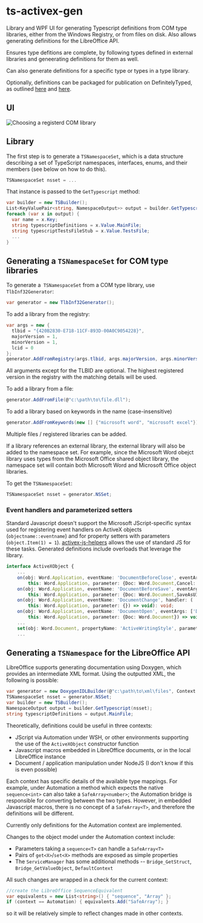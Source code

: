 # ts-activex-gen
Library and WPF UI for generating Typescript definitions from COM type libraries, either from the Windows Registry, or from files on disk. Also allows generating definitions for the LibreOffice API.

Ensures type defitions are complete, by following types defined in external libraries and geneerating definitions for them as well.

Can also generate definitions for a specific type or types in a type library.

Optionally, definitions can be packaged for publication on DefinitelyTyped, as outlined [here](https://github.com/DefinitelyTyped/DefinitelyTyped) and [here](http://www.typescriptlang.org/docs/handbook/declaration-files/publishing.html).

## UI

![Choosing a registerd COM library](https://raw.githubusercontent.com/zspitz/ts-activex-gen/master/screenshot.png)

## Library

The first step is to generate a `TSNamespaceSet`, which is a data structure describing a set of TypeScript namespaces, interfaces, enums, and their members (see below on how to do this).
```csharp
TSNamespaceSet nsset = ...
```
That instance is passed to the `GetTypescript` method:
```csharp
var builder = new TSBuilder();
List<KeyValuePair<string, NamespaceOutput>> output = builder.GetTypescript(nsset);
foreach (var x in output) {
  var name = x.Key;
  string typescriptDefinitions = x.Value.MainFile;
  string typescriptTestsFileStub = x.Value.TestsFile;
  ...
}
```

## Generating a `TSNamespaceSet` for COM type libraries

To generate a` TSNamespaceSet` from a COM type library, use `TlbInf32Generator`:
```csharp
var generator = new TlbInf32Generator();
```
To add a library from the registry:
```csharp
var args = new {
  tlbid = "{420B2830-E718-11CF-893D-00A0C9054228}",
  majorVersion = 1,
  minorVersion = 1,
  lcid = 0
};
generator.AddFromRegistry(args.tlbid, args.majorVersion, args.minorVersion, args.lcid);
```
All arguments except for the TLBID are optional.
The highest registered version in the registry with the matching details will be used.

To add a library from a file:
```csharp
generator.AddFromFile(@"c:\path\to\file.dll");
```

To add a library based on keywords in the name (case-insensitive)
```csharp
generator.AddFromKeywords(new [] {"microsoft word", "microsoft excel"});
```

Multiple files / registered libraries can be added.

If a library references an external library, the external library will also be added to the namespace set. For example, since the Microsoft Word obejct library uses types from the Microsoft Office shared object library, the namespace set will contain both Microsoft Word and Microsoft Office object libraries.

To get the `TSNamespaceSet`:
```csharp
TSNamespaceSet nsset = generator.NSSet;
```

### Event handlers and parameterized setters

Standard Javascript doesn't support the Microsoft JScript-specific syntax used for registering event handlers on ActiveX objects (`objectname::eventname`) and for property setters with parameters (`object.Item(1) = 1`). [activex-js-helpers](https://github.com/zspitz/activex-js-helpers) allows the use of standard JS for these tasks. Generated definitions include overloads that leverage the library.

```typescript
interface ActiveXObject {
    ...
    on(obj: Word.Application, eventName: 'DocumentBeforeClose', eventArgs: ['Doc','Cancel'], handler: (
        this: Word.Application, parameter: {Doc: Word.Document,Cancel: boolean}) => void): void;
    on(obj: Word.Application, eventName: 'DocumentBeforeSave', eventArgs: ['Doc','SaveAsUI','Cancel'], handler: (
        this: Word.Application, parameter: {Doc: Word.Document,SaveAsUI: boolean,Cancel: boolean}) => void): void;
    on(obj: Word.Application, eventName: 'DocumentChange', handler: (
        this: Word.Application, parameter: {}) => void): void;
    on(obj: Word.Application, eventName: 'DocumentOpen', eventArgs: ['Doc'], handler: (
        this: Word.Application, parameter: {Doc: Word.Document}) => void): void;
    ...
    set(obj: Word.Document, propertyName: 'ActiveWritingStyle', parameterTypes: [any], newValue: string): void;
    ...
```

## Generating a `TSNamespace` for the LibreOffice API

LibreOffice supports generating documentation using Doxygen, which provides an intermediate XML format. Using the outputted XML, the following is possible:
```csharp
var generator = new DoxygenIDLBuilder(@"c:\path\to\xml\files", Context.Automation);
TSNamespaceSet nsset = generator.NSSet;
var builder = new TSBuilder();
NamespaceOutput output = builder.GetTypescript(nsset);
string typescriptDefinitions = output.MainFile;
```
Theoretically, definitions could be useful in three contexts:
* JScript via Automation under WSH, or other environments supporting the use of the `ActiveXObject` constructor function
* Javascript macros embedded in LibreOffice documents, or in the local LibreOffice instance
* Document / application manipulation under NodeJS (I don't know if this is even possible)

Each context has specific details of the available type mappings. For example, under Automation a method which expects the native `sequence<int>` can also take a `SafeArray<number>`; the Automation bridge is responsible for converting between the two types. However, in embedded Javascript macros, there is no concept of a `SafeArray<T>`, and therefore the definitions will be different.

Currently only definitions for the Automation context are implemented.

Changes to the object model under the Automation context include:

- Parameters taking a `sequence<T>` can handle a `SafeArray<T>`
-  Pairs of `get<X>`/`set<X>` methods are exposed as simple properties
- The `ServiceManager` has some additional methods -- `Bridge_GetStruct`, `Bridge_GetValueObject`, `DefaultContext`

All such changes are wrapped in a check for the current context:

```csharp
//create the LibreOffice SequenceEquivalent
var equivalents = new List<string>() { "sequence", "Array" };
if (context == Automation) { equivalents.Add("SafeArray"); }
```

so it will be relatively simple to reflect changes made in other contexts.
